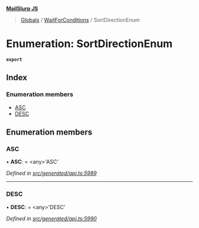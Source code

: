 **[MailSlurp JS](../README.md)**

> [Globals](../README.md) / [WaitForConditions](../modules/waitforconditions.md) / SortDirectionEnum

# Enumeration: SortDirectionEnum

**`export`** 

## Index

### Enumeration members

* [ASC](waitforconditions.sortdirectionenum.md#asc)
* [DESC](waitforconditions.sortdirectionenum.md#desc)

## Enumeration members

### ASC

•  **ASC**:  = \<any>'ASC'

*Defined in [src/generated/api.ts:5989](https://github.com/mailslurp/mailslurp-client/blob/c5e5f20/src/generated/api.ts#L5989)*

___

### DESC

•  **DESC**:  = \<any>'DESC'

*Defined in [src/generated/api.ts:5990](https://github.com/mailslurp/mailslurp-client/blob/c5e5f20/src/generated/api.ts#L5990)*
